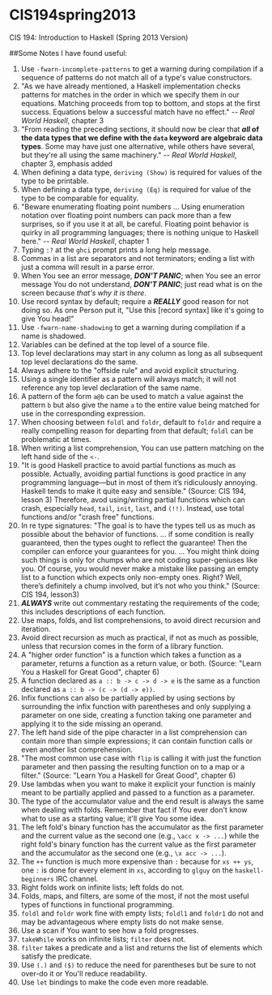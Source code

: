 CIS194spring2013
================

CIS 194: Introduction to Haskell (Spring 2013 Version)

##Some Notes I have found useful:
1. Use `-fwarn-incomplete-patterns` to get a warning during compilation if a sequence of patterns do not match all of a type's value constructors.
2. "As we have already mentioned, a Haskell implementation checks patterns for matches in the order in which we specify them in our equations. Matching proceeds from top to bottom, and stops at the first success. Equations below a successful match have no effect." -- *Real World Haskell*, chapter 3
3. "From reading the preceding sections, it should now be clear that ***all* of the data types that we define with the `data` keyword are algebraic data types**. Some may have just one alternative, while others have several, but they're all using the same machinery." -- *Real World Haskell*, chapter 3, emphasis added
4. When defining a data type, `deriving (Show)` is required for values of the type to be printable.
5. When defining a data type, `deriving (Eq)` is required for value of the type to be comparable for equality.
6. "Beware enumerating floating point numbers ... Using enumeration notation over floating point numbers can pack more than a few surprises, so if you use it at all, be careful. Floating point behavior is quirky in all programming languages; there is nothing unique to Haskell here." -- *Real World Haskell*, chapter 1
7. Typing `:?` at the `ghci` prompt prints a long help message.
8. Commas in a list are separators and not terminators; ending a list with just a comma will result in a parse error.
9. When You see an error message, ***DON'T PANIC***; when You see an error message You do not understand, ***DON'T PANIC***; just read what is on the screen because *that's why it is there*.
10. Use record syntax by default; require a ***REALLY*** good reason for not doing so. As one Person put it, "Use this [record syntax] like it's going to give You head!"
11. Use `-fwarn-name-shadowing` to get a warning during compilation if a name is shadowed.
12. Variables can be defined at the top level of a source file.
13. Top level declarations may start in any column as long as all subsequent top level declarations do the same.
14. Always adhere to the "offside rule" and avoid explicit structuring.
15. Using a single identifier as a pattern will always match; it will not reference any top level declaration of the same name.
16. A pattern of the form `a@b` can be used to match a value against the pattern `b` but also give the name `a` to the entire value being matched for use in the corresponding expression.
17. When choosing between `foldl` and `foldr`, default to `foldr` and require a really compelling reason for departing from that default; `foldl` can be problematic at times.
18. When writing a list comprehension, You can use pattern matching on the left hand side of the `<-`.
19. "It is good Haskell practice to avoid partial functions as much as possible. Actually, avoiding partial functions is good practice in any programming language—but in most of them it’s ridiculously annoying. Haskell tends to make it quite easy and sensible." (Source: CIS 194, lesson 3) Therefore, avod using/writing partial functions which can crash, especially `head`, `tail`, `init`, `last`, and `(!!)`. Instead, use total functions and/or "crash free" functions.
20. In re type signatures: "The goal is to have the types tell us as much as possible about the behavior of functions. ... if some condition is really guaranteed, then the types ought to reflect the guarantee! Then the compiler can enforce your guarantees for you. ... You might think doing such things is only for chumps who are not coding super-geniuses like you. Of course, you would never make a mistake like passing an empty list to a function which expects only non-empty ones. Right? Well, there’s definitely a chump involved, but it’s not who you think." (Source: CIS 194, lesson3)
21. ***ALWAYS*** write out commentary restating the requirements of the code; this includes descriptions of each function.
22. Use maps, folds, and list comprehensions, to avoid direct recursion and iteration.
23. Avoid direct recursion as much as practical, if not as much as possible, unless that recursion comes in the form of a library function.
24. A "higher order function" is a function which takes a function as a parameter, returns a function as a return value, or both. (Source: "Learn You a Haskell for Great Good", chapter 6)
25. A function declared as `a :: b -> c -> d -> e` is the same as a function declared as `a :: b -> (c -> (d -> e))`.
26. Infix functions can also be partially applied by using sections by surrounding the infix function with parentheses and only supplying a parameter on one side, creating a function taking one parameter and applying it to the side missing an operand.
27. The left hand side of the pipe character in a list comprehension can contain more than simple expressions; it can contain function calls or even another list comprehension.
28. "The most common use case with `flip` is calling it with just the function parameter and then passing the resulting function on to a map or a filter." (Source: "Learn You a Haskell for Great Good", chapter 6)
29. Use lambdas when you want to make it explicit your function is mainly meant to be partially applied and passed to a function as a parameter.
30. The type of the accumulator value and the end result is always the same when dealing with folds.  Remember that fact if You ever don't know what to use as a starting value; it'll give You some idea.
31. The left fold's binary function has the accumulator as the first parameter and the current value as the second one (e.g., `\acc x -> ...`) while the right fold's binary function has the current value as the first parameter and the accumulator as the second one (e.g., `\x acc -> ...`).
32. The `++` function is much more expensive than `:` because for `xs ++ ys`, one `:` is done for every element in `xs`, according to `glguy` on the `haskell-beginners` IRC channel.
33. Right folds work on infinite lists; left folds do not.
34. Folds, maps, and filters, are some of the most, if not the most useful types of functions in functional programming.
35. `foldl` and `foldr` work fine with empty lists; `foldl1` and `foldr1` do not and may be advantageous where empty lists do not make sense.
36. Use a scan if You want to see how a fold progresses.
37. `takeWhile` works on infinite lists; `filter` does not.
38. `filter` takes a predicate and a list and returns the list of elements which satisfy the predicate.
39. Use `(.)` and `($)` to reduce the need for parentheses but be sure to not over-do it or You'll reduce readability.
40. Use `let` bindings to make the code even more readable.
